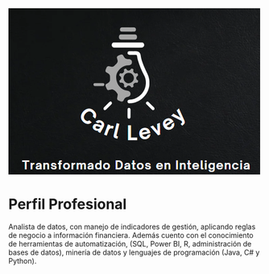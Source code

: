 
</head>
<body>
    <div class="container">
        <img src="Tarea2/Imagenes/Logo.PNG" alt="Logo" class="logo">
        <h1>Perfil Profesional</h1>
        <p>
            Analista de datos, con manejo de indicadores de gestión, aplicando reglas de negocio a información financiera. 
            Además cuento con el conocimiento de herramientas de automatización, (SQL, Power BI, R, administración de bases de datos), 
            minería de datos y lenguajes de programación (Java, C# y Python).
        </p>
    </div>
</body>
</html>
